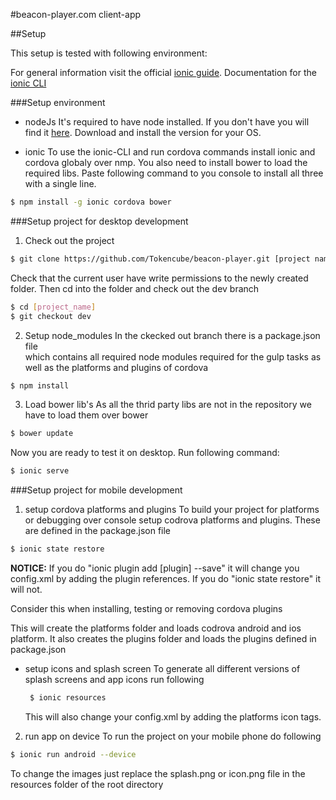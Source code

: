 #beacon-player.com client-app

##Setup

This setup is tested with following environment:


For general information visit the official [ionic guide](http://ionicframework.com/docs/guide/).
Documentation for the [ionic CLI](https://github.com/driftyco/ionic-cli)

###Setup environment 

- nodeJs
It's required to have node installed. If you don't have you will find it [here](https://nodejs.org/en/download/).
Download and install the version for your OS.

- ionic
To use the ionic-CLI and run cordova commands install ionic and cordova globaly over nmp.
You also need to install bower to load the required libs. Paste following command to you console to install all three with a single line.
```bash
$ npm install -g ionic cordova bower
```
###Setup project for desktop development

1. Check out the project
  ```bash
  $ git clone https://github.com/Tokencube/beacon-player.git [project name]
  ```
  Check that the current user have write permissions to the newly created folder.
  Then cd into the folder and check out the dev branch
  ```bash
  $ cd [project_name]
  $ git checkout dev
  ```

2. Setup node_modules 
  In the ckecked out branch there is a package.json file  
  which contains all required node modules required for the gulp tasks as well   as the platforms and plugins of cordova 
  ```bash
  $ npm install
  ```
  
3. Load bower lib's
  As all the thrid party libs are not in the repository we have to load them over bower
  ```bash
  $ bower update
  ```
  Now you are ready to test it on desktop. Run following command:
  ```bash
  $ ionic serve
  ```
  
###Setup project for mobile development

1. setup cordova platforms and plugins
  To build your project for platforms or debugging over console setup codrova platforms and plugins.
  These are defined in the package.json file
  ```bash
  $ ionic state restore
  ```
  
  **NOTICE:**
  If you do "ionic plugin add [plugin] --save" it will change you config.xml by adding the plugin references.
  If you do "ionic state restore" it will not. 
  
  Consider this when installing, testing or removing cordova plugins
  
  
  
  This will create the platforms folder and loads codrova android and ios platform.
  It also creates the plugins folder and loads the plugins defined in package.json  
  
  - setup icons and splash screen
    To generate all different versions of splash screens and app icons run following
    ```bash
     $ ionic resources
     ```
     This will also change your config.xml by adding the platforms icon tags. 
     
2. run app on device
  To run the project on your mobile phone do following
  ```bash
  $ ionic run android --device
  ```
  
  To change the images just replace the splash.png or icon.png file in the resources folder of the root directory










